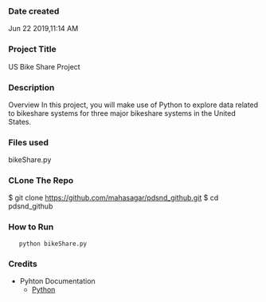 ### Date created
Jun 22 2019,11:14 AM

### Project Title
US Bike Share Project

### Description
Overview In this project, you will make use of Python to explore data related to bikeshare systems for three major bikeshare systems in the United States.

### Files used
bikeShare.py

### CLone The Repo
 $ git clone https://github.com/mahasagar/pdsnd_github.git
 $ cd pdsnd_github

### How to Run
```
   python bikeShare.py

```

### Credits
- Pyhton Documentation
    * [Python](https://www.python.org/doc/)

